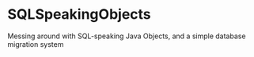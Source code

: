 # SQLSpeakingObjects
Messing around with SQL-speaking Java Objects, and a simple database migration system
